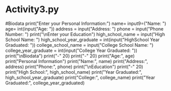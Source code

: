 # Activity3.py
#Biodata
print("Enter your Personal Information:")
name= input9=("Name: ")
age= int(input("Age: "))
address = input("Address: ")
phone = input("Phone Number: ")
print("\nEnter your Education")
high_school_name = input("High School Name: ")
high_school_year_graduate = int(input("HighSchool Year Graduated: ")) college_school_name = input("College School Name: ")
college_year_graduate = int(input("College Year Graduated: "))
print("\nBiodata")
print("-" 20)
print("-" 20)
print("Age:", age)
print("Personal Information")
print("Name:", name)
print("Address:", address)
print("Phone:", phone)
print("\nEducation")
print("-" 20)
print("High School:", high_school_name)
print("Year Graduated:", high_school_year_graduate) print("College:", college_name)
print("Year Graduated:", college_year_graduated)

